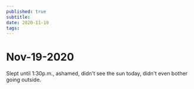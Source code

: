 ```yaml
---
published: true
subtitle: 
date: 2020-11-19
tags: 
---
```


# Nov-19-2020

Slept until 1:30p.m., ashamed, didn't see the sun today, didn't even bother going outside.
